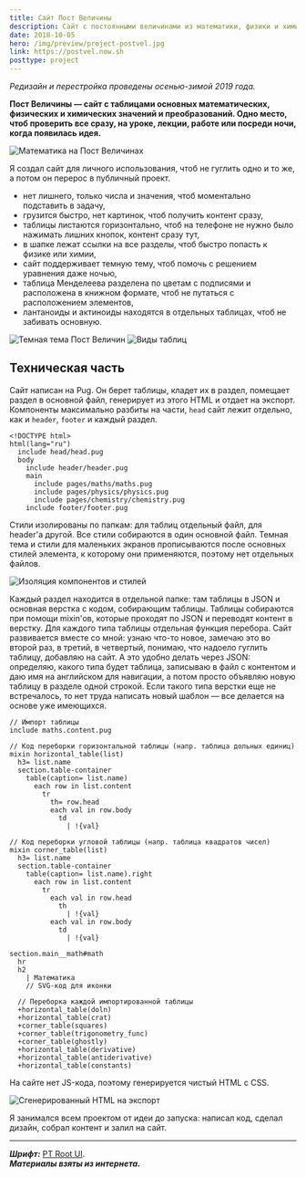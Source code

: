 ```yaml
---
title: Сайт Пост Величины
description: Сайт с постоянными величинами из математики, физики и химии, чтоб всегда было, где подглядеть
date: 2018-10-05
hero: /img/preview/project-postvel.jpg
link: https://postvel.now.sh
posttype: project
---
```


_Редизайн и перестройка проведены осенью-зимой 2019 года._

**Пост Величины — сайт с таблицами основных математических, физических и химических значений и преобразований. Одно место, чтоб проверить все сразу, на уроке, лекции, работе или посреди ночи, когда появилась идея.**

![Математика на Пост Величинах](postvel-main.png "Математика на Пост Величинах")

Я создал сайт для личного использования, чтоб не гуглить одно и то же, а потом он перерос в публичный проект.

- нет лишнего, только числа и значения, чтоб моментально подставить в задачу,
- грузится быстро, нет картинок, чтоб получить контент сразу,
- таблицы листаются горизонтально, чтоб на телефоне не нужно было нажимать лишних кнопок, контент сразу тут,
- в шапке лежат ссылки на все разделы, чтоб быстро попасть к физике или химии,
- сайт поддерживает темную тему, чтоб помочь с решением уравнения даже ночью,
- таблица Менделеева разделена по цветам с подписями и расположена в книжном формате, чтоб не путаться с расположением элементов,
- лантаноиды и актиноиды находятся в отдельных таблицах, чтоб не забивать основную.

![Темная тема Пост Величин](postvel-dark.png "Темная тема и мобильная версия Пост Величин")
![Виды таблиц](postvel-table-variations.png "Виды таблиц")

## Техническая часть

Сайт написан на Pug. Он берет таблицы, кладет их в раздел, помещает раздел в основной файл, генерирует из этого HTML и отдает на экспорт. Компоненты максимально разбиты на части, `head` сайт лежит отдельно, как и `header`, `footer` и каждый раздел.

```pug
<!DOCTYPE html>
html(lang="ru")
  include head/head.pug
  body
    include header/header.pug
    main
      include pages/maths/maths.pug
      include pages/physics/physics.pug
      include pages/chemistry/chemistry.pug
    include footer/footer.pug
```

Стили изолированы по папкам: для таблиц отдельный файл, для header'a другой. Все стили собираются в один основной файл. Темная тема и стили для маленьких экранов прописываются после основных стилей элемента, к которому они применяются, поэтому нет отдельных файлов.

![Изоляция компонентов и стилей](postvel-file-structure.jpg "Изоляция компонентов и стилей")

Каждый раздел находится в отдельной папке: там таблицы в JSON и основная верстка с кодом, собирающим таблицы. Таблицы собираются при помощи mixin'ов, которые проходят по JSON и переводят контент в верстку. Для каждого типа таблицы отдельная функция перебора. Сайт развивается вместе со мной: узнаю что-то новое, замечаю это во второй раз, в третий, в четвертый, понимаю, что надоело гуглить таблицу, добавляю на сайт. А это удобно делать через JSON: определяю, какого типа будет таблица, записываю в файл с контентом и даю имя на английском для навигации, а потом просто объявляю новую таблицу в разделе одной строкой. Если такого типа верстки еще не встречалось, то нет труда написать новый шаблон — все делается на основе уже имеющихся.

```pug
// Импорт таблицы
include maths.content.pug

// Код переборки горизонтальной таблицы (напр. таблица дольных единиц)
mixin horizontal_table(list)
  h3= list.name
  section.table-container
    table(caption= list.name)
      each row in list.content
        tr
          th= row.head
          each val in row.body
            td
              | !{val}

// Код переборки угловой таблицы (напр. таблица квадратов чисел)
mixin corner_table(list)
  h3= list.name
  section.table-container
    table(caption= list.name).right
      each row in list.content
        tr
          each val in row.head
            th
              | !{val}
          each val in row.body
            td
              | !{val}

section.main__math#math
  hr
  h2
    | Математика
    // SVG-код для иконки

  // Переборка каждой импортированной таблицы
  +horizontal_table(doln)
  +horizontal_table(crat)
  +corner_table(squares)
  +corner_table(trigonometry_func)
  +corner_table(ghostly)
  +horizontal_table(derivative)
  +horizontal_table(antiderivative)
  +horizontal_table(constants)
```

На сайте нет JS-кода, поэтому генерируется чистый HTML с CSS.

![Сгенерированный HTML на экспорт](postvel-export-html.png "Сгенерированный HTML на экспорт")

Я занимался всем проектом от идеи до запуска: написал код, сделал дизайн,
собрал контент и залил на сайт.

---

***Шрифт:*** [PT Root UI](https://www.paratype.ru/fonts/pt/pt-root-ui).\
***Материалы взяты из интернета.***
